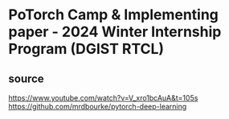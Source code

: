 # PoTorch Camp & Implementing paper - 2024 Winter Internship Program (DGIST RTCL)

## source
https://www.youtube.com/watch?v=V_xro1bcAuA&t=105s
https://github.com/mrdbourke/pytorch-deep-learning
